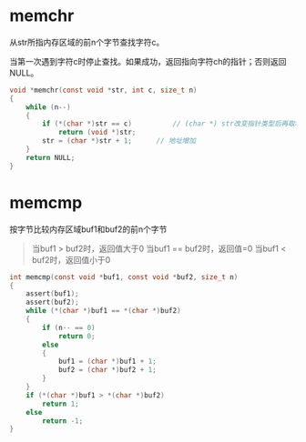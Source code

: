 # memchr
从str所指内存区域的前n个字节查找字符c。

当第一次遇到字符c时停止查找。如果成功，返回指向字符ch的指针；否则返回NULL。
```c
void *memchr(const void *str, int c, size_t n)
{
    while (n--)
    {
        if (*(char *)str == c)          // (char *) str改变指针类型后再取地址内的值
            return (void *)str;
        str = (char *)str + 1;      // 地址增加
    }
    return NULL;
}
```

# memcmp
按字节比较内存区域buf1和buf2的前n个字节
> 当buf1 > buf2时，返回值大于0
> 当buf1 == buf2时，返回值=0
> 当buf1 < buf2时，返回值小于0
```c
int memcmp(const void *buf1, const void *buf2, size_t n)
{
    assert(buf1);
    assert(buf2);
    while (*(char *)buf1 == *(char *)buf2)
    {
        if (n-- == 0)
            return 0;
        else
        {
            buf1 = (char *)buf1 + 1;
            buf2 = (char *)buf2 + 1;
        }
    }
    if (*(char *)buf1 > *(char *)buf2)
        return 1;
    else
        return -1;
}
```

